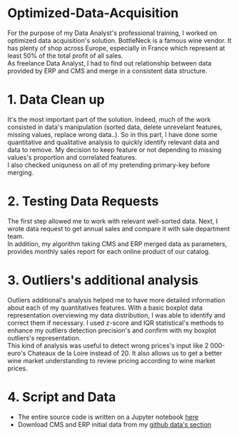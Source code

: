 # Optimized-Data-Acquisition

For the purpose of my Data Analyst's professional training, I worked on optimized data acquisition's solution. BottleNeck is a famous wine vendor. It has plenty of shop across   Europe, especially in France which represent at least 50% of the total profit of all sales.   
As freelance Data Analyst, I had to find out relationship between data provided by ERP and CMS and merge in a consistent data structure.

# 1. Data Clean up

It's the most important part of the solution. Indeed, much of the work consisted in data's manipulation (sorted data, delete unrevelant features, missing values, replace wrong data..). 
So in this part, I have done some quantitative and qualitative analysis to quickly identify relevant data and data to remove. My decision to keep feature or not depending to missing values's proportion and correlated features.  
I also checked uniquness on all of my pretending primary-key before merging.  

# 2. Testing Data Requests 

The first step allowed me to work with relevant well-sorted data. Next, I wrote data request to get annual sales and compare it with sale department team.  
In addition, my algorithm taking CMS and ERP merged data as parameters, provides monthly sales report for each online product of our catalog. 


# 3. Outliers's additional analysis

Outliers additional's analysis helped me to have more detailed information about each of my quantitatives features. With a basic boxplot data representation overviewing my data distribution, I was able to identify and correct them if necessary. I used z-score and IQR statistical's methods to enhance my outliers detection precision's and confirm with my boxplot outliers's representation.   
This kind of analysis was useful to detect wrong prices's input like 2 000-euro's Chateaux de la Loire instead of 20. It also allows us to get a better wine market understanding to review pricing according to wine market prices.   

# 4. Script and Data

* The entire source code is written on a Jupyter notebook [here]()
* Download CMS and ERP initial data from my [github data's section]()
